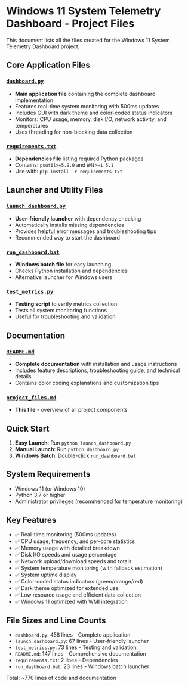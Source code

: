 # Windows 11 System Telemetry Dashboard - Project Files

This document lists all the files created for the Windows 11 System Telemetry Dashboard project.

## Core Application Files

### [`dashboard.py`](dashboard.py)
- **Main application file** containing the complete dashboard implementation
- Features real-time system monitoring with 500ms updates
- Includes GUI with dark theme and color-coded status indicators
- Monitors: CPU usage, memory, disk I/O, network activity, and temperatures
- Uses threading for non-blocking data collection

### [`requirements.txt`](requirements.txt)
- **Dependencies file** listing required Python packages
- Contains: `psutil>=5.9.0` and `WMI>=1.5.1`
- Use with: `pip install -r requirements.txt`

## Launcher and Utility Files

### [`launch_dashboard.py`](launch_dashboard.py)
- **User-friendly launcher** with dependency checking
- Automatically installs missing dependencies
- Provides helpful error messages and troubleshooting tips
- Recommended way to start the dashboard

### [`run_dashboard.bat`](run_dashboard.bat)
- **Windows batch file** for easy launching
- Checks Python installation and dependencies
- Alternative launcher for Windows users

### [`test_metrics.py`](test_metrics.py)
- **Testing script** to verify metrics collection
- Tests all system monitoring functions
- Useful for troubleshooting and validation

## Documentation

### [`README.md`](README.md)
- **Complete documentation** with installation and usage instructions
- Includes feature descriptions, troubleshooting guide, and technical details
- Contains color coding explanations and customization tips

### [`project_files.md`](project_files.md)
- **This file** - overview of all project components

## Quick Start

1. **Easy Launch**: Run `python launch_dashboard.py`
2. **Manual Launch**: Run `python dashboard.py`
3. **Windows Batch**: Double-click `run_dashboard.bat`

## System Requirements

- Windows 11 (or Windows 10)
- Python 3.7 or higher
- Administrator privileges (recommended for temperature monitoring)

## Key Features

- ✅ Real-time monitoring (500ms updates)
- ✅ CPU usage, frequency, and per-core statistics
- ✅ Memory usage with detailed breakdown
- ✅ Disk I/O speeds and usage percentage
- ✅ Network upload/download speeds and totals
- ✅ System temperature monitoring (with fallback estimation)
- ✅ System uptime display
- ✅ Color-coded status indicators (green/orange/red)
- ✅ Dark theme optimized for extended use
- ✅ Low resource usage and efficient data collection
- ✅ Windows 11 optimized with WMI integration

## File Sizes and Line Counts

- `dashboard.py`: 458 lines - Complete application
- `launch_dashboard.py`: 67 lines - User-friendly launcher
- `test_metrics.py`: 73 lines - Testing and validation
- `README.md`: 147 lines - Comprehensive documentation
- `requirements.txt`: 2 lines - Dependencies
- `run_dashboard.bat`: 23 lines - Windows batch launcher

Total: ~770 lines of code and documentation